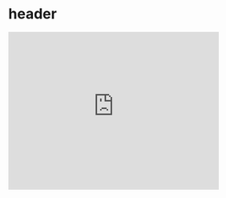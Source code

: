 # header 

<iframe width="420" height="315" src="https://www.dropbox.com/s/9vfeerev2vpy4qr/Johan%20-%20VID_20220327_121506.mp4?raw=1" frameborder="0"></iframe>
